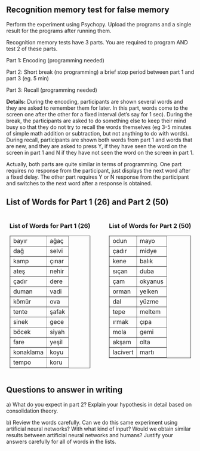 ## Recognition memory test for false memory 
Perform the experiment using Psychopy. Upload the programs and a single result for the programs after running them.


Recognition memory tests have 3 parts. You are required to program AND test 2 of these parts.

Part 1: Encoding (programming needed)

Part 2: Short break (no programming) a brief stop period between part 1 and part 3 (eg. 5 min)

Part 3: Recall (programming needed)

**Details:**
During the encoding, participants are shown several words and they are asked to remember them for later. In this part, words come to the screen one after the other for a fixed interval (let’s say for 1 sec). During the break, the participants are asked to do something else to keep their mind busy so that they do not try to recall the words themselves (eg 3-5 minutes of simple math addition or subtraction, but not anything to do with words). During recall, participants are shown both words from part 1 and words that are new, and they are asked to press Y, if they have seen the word on the screen in part 1 and N if they have not seen the word on the screen in part 1. 

Actually, both parts are quite similar in terms of programming. One part requires no response from the participant, just displays the next word after a fixed delay. The other part requires Y or N response from the participant and switches to the next word after a response is obtained.

## List of Words for Part 1 (26) and Part 2 (50)

<div style="display: flex; justify-content: center;">
  <div style="margin-right: 50px;">
    <h3>List of Words for Part 1 (26)</h3>
    <table border="1">
      <tr><td>bayır</td><td>ağaç</td></tr>
      <tr><td>dağ</td><td>selvi</td></tr>
      <tr><td>kamp</td><td>çınar</td></tr>
      <tr><td>ateş</td><td>nehir</td></tr>
      <tr><td>çadır</td><td>dere</td></tr>
      <tr><td>duman</td><td>vadi</td></tr>
      <tr><td>kömür</td><td>ova</td></tr>
      <tr><td>tente</td><td>şafak</td></tr>
      <tr><td>sinek</td><td>gece</td></tr>
      <tr><td>böcek</td><td>siyah</td></tr>
      <tr><td>fare</td><td>yeşil</td></tr>
      <tr><td>konaklama</td><td>koyu</td></tr>
      <tr><td>tempo</td><td>koru</td></tr>
    </table>
  </div>
  <div>
    <h3>List of Words for Part 2 (50)</h3>
    <table border="1">
      <tr><td>odun</td><td>mayo</td></tr>
      <tr><td>çadır</td><td>midye</td></tr>
      <tr><td>kene</td><td>balık</td></tr>
      <tr><td>sıçan</td><td>duba</td></tr>
      <tr><td>çam</td><td>okyanus</td></tr>
      <tr><td>orman</td><td>yelken</td></tr>
      <tr><td>dal</td><td>yüzme</td></tr>
      <tr><td>tepe</td><td>meltem</td></tr>
      <tr><td>ırmak</td><td>çıpa</td></tr>
      <tr><td>mola</td><td>gemi</td></tr>
      <tr><td>akşam</td><td>olta</td></tr>
      <tr><td>lacivert</td><td>martı</td></tr>
    </table>
  </div>
</div>


## Questions to answer in writing

a)	What do you expect in part 2? Explain your hypothesis in detail based on consolidation theory.

b)	Review the words carefully. Can we do this same experiment using artificial neural networks? With what kind of input? Would we obtain similar results between artificial neural networks and humans? Justify your answers carefully for all of words in the lists.
